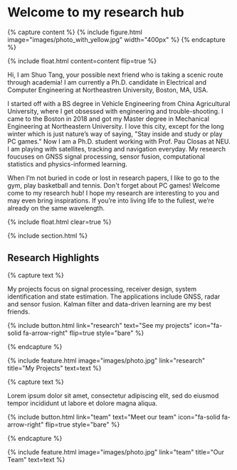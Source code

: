 ---
---

# Welcome to my research hub

{% capture content %}
  {%
  include figure.html
  image="images/photo_with_yellow.jpg"
  width="400px"
  %}
{% endcapture %}

{%
  include float.html
  content=content
  flip=true
%}

Hi, I am Shuo Tang, your possible next friend who is taking a scenic route through academia! I am currently a Ph.D. candidate in Electrical and Computer Engineering at Northeastren University, Boston, MA, USA. 

I started off with a BS degree in Vehicle Engineering from China Agricultural University, where I get obsessed with engineering and trouble-shooting. I came to the Boston in 2018 and got my Master degree in Mechanical Engineering at Northeastern University. I love this city, except for the long winter which is just nature’s way of saying, "Stay inside and study or play PC games." Now I am a Ph.D. student working with Prof. Pau Closas at NEU. I am playing with satellites, tracking and navigation everyday. My research foucuses on GNSS signal processing, sensor fusion, computational statistics and physics-informed learning.

When I’m not buried in code or lost in research papers, I like to go to the gym, play basketball and tennis. Don't forget about PC games! Welcome come to my research hub! I hope my research are interesting to you and may even bring inspirations. If you’re into living life to the fullest, we’re already on the same wavelength.

{% include float.html clear=true %}

{% include section.html %}

## Research Highlights

{% capture text %}

My projects focus on signal processing, receiver design, system identification and state estimation. The applications include GNSS, radar and sensor fusion. Kalman filter and data-driven learning are my best friends.  

{%
  include button.html
  link="research"
  text="See my projects"
  icon="fa-solid fa-arrow-right"
  flip=true
  style="bare"
%}

{% endcapture %}

{%
  include feature.html
  image="images/photo.jpg"
  link="research"
  title="My Projects"
  text=text
%}

{% capture text %}

Lorem ipsum dolor sit amet, consectetur adipiscing elit, sed do eiusmod tempor incididunt ut labore et dolore magna aliqua.

{%
  include button.html
  link="team"
  text="Meet our team"
  icon="fa-solid fa-arrow-right"
  flip=true
  style="bare"
%}

{% endcapture %}

{%
  include feature.html
  image="images/photo.jpg"
  link="team"
  title="Our Team"
  text=text
%}
